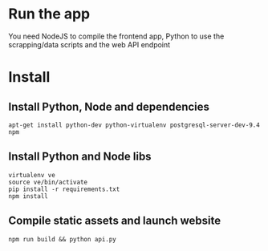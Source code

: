 # Run the app

You need NodeJS to compile the frontend app, Python to use
the scrapping/data scripts and the web API endpoint

# Install

## Install Python, Node and dependencies

`apt-get install python-dev python-virtualenv postgresql-server-dev-9.4 npm`

## Install Python and Node libs

```
virtualenv ve
source ve/bin/activate
pip install -r requirements.txt
npm install
```

## Compile static assets and launch website

`npm run build && python api.py`

